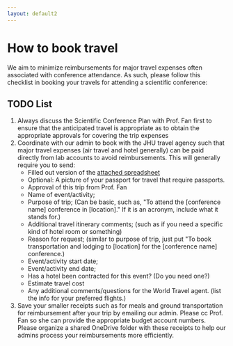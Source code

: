 ```yaml
---
layout: default2
---
```


# How to book travel

We aim to minimize reimbursements for major travel expenses often associated with conference attendance. As such, please follow this checklist in booking your travels for attending a scientific conference:

## TODO List

1. Always discuss the Scientific Conference Plan with Prof. Fan first to ensure that the anticipated travel is appropriate as to obtain the appropriate approvals for covering the trip expenses  
2. Coordinate with our admin to book with the JHU travel agency such that major travel expenses (air travel and hotel generally) can be paid directly from lab accounts to avoid reimbursements. This will generally require you to send:  
   - Filled out version of the [attached spreadsheet](/assets/docs/CBID-Medtrade-Blank.xlsx)
   - Optional: A picture of your passport for travel that require passports.
   - Approval of this trip from Prof. Fan
   - Name of event/activity;
   - Purpose of trip; (Can be basic, such as, "To attend the [conference name] conference in [location]." If it is an acronym, include what it stands for.)
   - Additional travel itinerary comments; (such as if you need a specific kind of hotel room or something)
   - Reason for request; (similar to purpose of trip, just put "To book transportation and lodging to [location] for the [conference name] conference.)
   - Event/activity start date;
   - Event/activity end date;
   - Has a hotel been contracted for this event? (Do you need one?)
   - Estimate travel cost 
   - Any additional comments/questions for the World Travel agent. (list the info for your preferred flights.)  
3. Save your smaller receipts such as for meals and ground transportation for reimbursement after your trip by emailing our admin. Please cc Prof. Fan so she can provide the appropriate budget account numbers. Please organize a shared OneDrive folder with these receipts to help our admins process your reimbursements more efficiently. 